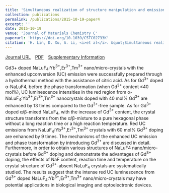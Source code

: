 ```yaml
---
title: 'Simultaneous realization of structure manipulation and emission enhancement in NaLuF$_4$ upconversion crystals'
collection: publications
permalink: /publications/2015-10-19-paper4
excerpt: ''
date: 2015-10-19
venue: 'Journal of Materials Chemistry C'
paperurl: 'https://doi.org/10.1039/C5TC02733K'
citation: 'H. Lin, D. Xu, A. Li, <i>et al</i>. &quot;Simultaneous realization of structure manipulation and emission enhancement in NaLuF$_4$ upconversion crystals&quot;, <i>Journal of Materials Chemistry C</i>, 2015, 3: 11754-11765.'
---
```

[Journal URL](https://pubs.rsc.org/en/content/articlelanding/2015/TC/C5TC02733K)&emsp;[PDF](/files/paper4.pdf)&emsp;[Supplementary Information](/files/paper4-si.pdf)

Gd3+ doped NaLuF$_4$:Yb$^{3+}$,Er$^{3+}$,Tm$^{3+}$ nano/micro-crystals with the enhanced upconversion (UC) emission were successfully prepared through a hydrothermal method with the assistance of citric acid. As for Gd$^{3+}$ doped α-NaLuF4, before the phase transformation (when Gd$^{3+}$ content ≤40 mol%), UC luminescence intensities in the red region from α-NaLuF$_4$:Yb$^{3+}$,Er$^{3+}$,Tm$^{3+}$ nanocrystals doped with 40 mol% Gd$^{3+}$ are enhanced by 13 times compared to the Gd$^{3+}$-free sample. As for Gd$^{3+}$ doped α/β-mixed NaLuF$_4$, with the increase of Gd$^{3+}$ content, the crystal structure transforms from the α/β-mixture to a pure hexagonal phase without a long reaction time or a high reaction temperature. Red UC emissions from NaLuF$_4$:Yb$^{3+}$,Er$^{3+}$,Tm$^{3+}$ crystals with 60 mol% Gd$^{3+}$ doping are enhanced by 9 times. The mechanisms of the enhanced UC emission and phase transformation by introducing Gd$^{3+}$ are discussed in detail. Furthermore, in order to obtain various structures of NaLuF4 nano/micro-crystals before Gd$^{3+}$ doping and demonstrate the advantages of Gd$^{3+}$ doping, the effects of NaF content, reaction time and temperature on the crystal structure of Gd$^{3+}$-absent NaLuF$_4$ crystals are systematically studied. The results suggest that the intense red UC luminescence from Gd$^{3+}$ doped NaLuF$_4$:Yb$^{3+}$,Er$^{3+}$,Tm$^{3+}$ nano/micro-crystals may have potential applications in biological imaging and optoelectronic devices.